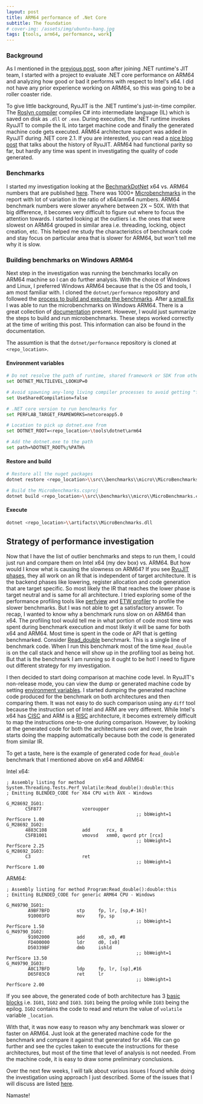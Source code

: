 ```yaml
---
layout: post
title: ARM64 performance of .Net Core
subtitle: The foundation
# cover-img: /assets/img/ubuntu-hang.jpg
tags: [tools, arm64, performance, work]
---
```


### Background 
As I mentioned in the [previous post](..\2020-06-27-Joining-Dotnet-Runtime-JIT), soon after joining .NET runtime's JIT team, I started with a project to evaluate .NET core performance on ARM64 and analyzing how good or bad it performs with respect to Intel's x64. I did not have any prior experience working on ARM64, so this was going to be a roller coaster ride.

To give little background, RyuJIT is the .NET runtime's just-in-time compiler. The [Roslyn compiler]( https://en.wikipedia.org/wiki/Roslyn_(compiler)) compiles C# into intermediate language (IL) which is saved on disk as `.dll` or `.exe`. During execution, the .NET runtime invokes RyuJIT to compile the IL into target machine code and finally the generated machine code gets executed. ARM64 architecture support was added in RyuJIT during .NET core 2.1. If you are interested, you can read a [nice blog post]( https://devblogs.microsoft.com/dotnet/the-ryujit-transition-is-complete/) that talks about the history of RyuJIT. ARM64 had functional parity so far, but hardly any time was spent in investigating the quality of code generated.

### Benchmarks
I started my investigation looking at the [BechmarkDotNet](https://benchmarkdotnet.org/)  x64 vs. ARM64 numbers that are published [here](https://aka.ms/dotnetperfindex). There was 1000+ [Microbenchmarks](https://github.com/dotnet/performance/tree/master/src/benchmarks/micro) in the report with lot of variation in the ratio of x64/arm64 numbers. ARM64 benchmark numbers were slower anywhere between 2X ~ 50X. With that big difference, it becomes very difficult to figure out where to focus the attention towards. I started looking at the outliers i.e. the ones that were slowest on ARM64 grouped in similar area i.e. threading, locking, object creation, etc. This helped me study the characteristics of benchmark code and stay focus on particular area that is slower for ARM64, but won't tell me why it is slow.

### Building benchmarks on Windows ARM64
Next step in the investigation was running the benchmarks locally on ARM64 machine so I can do further analysis. With the choice of Windows and Linux, I preferred Windows ARM64 because that is the OS and tools, I am most familiar with. I cloned the `dotnet/performance` repository and followed the [process to build and execute the benchmarks]( https://github.com/dotnet/performance/blob/master/src/benchmarks/micro/README.md). After [a small fix](https://github.com/dotnet/performance/pull/1243) I was able to run the microbenchmarks on Windows ARM64.  There is a great collection of [documentation](https://github.com/dotnet/performance/tree/master/docs) present. However, I would just summarize the steps to build and run microbenchmarks. These steps worked correctly at the time of writing this post. This information can also be found in the documentation.

The assumtion is that the `dotnet/performance` repository is cloned at `<repo_location>`.

#### Environment variables 

```bash
# Do not resolve the path of runtime, shared framework or SDK from other locations to ensure build determinism
set DOTNET_MULTILEVEL_LOOKUP=0

# Avoid spawning any-long living compiler processes to avoid getting "file in use" errors while running or cleaning the benchmark code
set UseSharedCompilation=false

# .NET core version to run benchmarks for
set PERFLAB_TARGET_FRAMEWORKS=netcoreapp5.0

# Location to pick up dotnet.exe from
set DOTNET_ROOT=<repo_location>\tools\dotnet\arm64

# Add the dotnet.exe to the path
set path=%DOTNET_ROOT%;%PATH%
```
<p/>

#### Restore and build

```bash
# Restore all the nuget packages
dotnet restore <repo_location>\\src\\benchmarks\\micro\\MicroBenchmarks.csproj --packages <repo_location>\\artifacts\\packages

# Build the MicroBenchmarks.csproj
dotnet build <repo_location>\\src\\benchmarks\\micro\\MicroBenchmarks.csproj --configuration Release --framework netcoreapp5.0 --no-restore /p:NuGetPackageRoot=<repo_location>\\artifacts\\packages -o <repo_location>\\artifacts
```
<p/>

#### Execute

```bash
dotnet <repo_location>\\artifacts\\MicroBenchmarks.dll
```
<p/><p/>

## Strategy of performance investigation

Now that I have the list of outlier benchmarks and steps to run them, I could just run and compare them on Intel x64 (my dev box) vs. ARM64. But how would I know what is causing the slowness on ARM64? If you see [RyuJIT phases](https://github.com/dotnet/runtime/blob/master/docs/design/coreclr/jit/ryujit-tutorial.md#ryujit-phases), they all work on an IR that is independent of target architecture. It is the backend phases like lowering, register allocation and code generation that are target specific. So most likely the IR that reaches the lower phase is target neutral and is same for all architecture. I tried exploring some of the performance profiling tools like [perfview](https://github.com/microsoft/perfview) and [ETW profiler](https://adamsitnik.com/ETW-Profiler/) to profile the slower benchmarks. But I was not able to get a satisfactory answer. To recap, I wanted to know why a benchmark runs slow on on ARM64 than x64. The profiling tool would tell me in what portion of code most time was spent during benchmark execution and most likely it will be same for both x64 and ARM64. Most time is spent in the code or API that is getting benchmarked. Consider [Read_double](https://github.com/dotnet/performance/blob/master/src/benchmarks/micro/libraries/System.Threading/Perf.Volatile.cs#L17) benchmark. This is a single line of benchmark code. When I run this benchmark most of the time `Read_double` is on the call stack and hence will show up in the profiling tool as being hot. But that is the benchmark I am running so it ought to be hot! I need to figure out different strategy for my investigation. 

I then decided to start doing comparison at machine code level. In RyuJIT's non-release mode, you can view the dump or generated machine code by setting [environment variables](https://github.com/dotnet/runtime/blob/master/docs/design/coreclr/jit/viewing-jit-dumps.md). I started dumping the generated machine code produced for the benchmark on both architectures and then comparing them. It was not easy to do such comparison using any `diff` tool because the instruction set of Intel and ARM are very different. While Intel's x64 has [CISC](https://en.wikipedia.org/wiki/Complex_instruction_set_computer) and ARM is a [RISC](https://en.wikipedia.org/wiki/Reduced_instruction_set_computer) architecture, it becomes extremely difficult to map the instructions one-to-one during comparison. However, by looking at the generated code for both the architectures over and over, the brain starts doing the mapping automatically because both the code is generated from similar IR.

To get a taste, here is the example of generated code for `Read_double` benchmark that I mentioned above on x64 and ARM64:

Intel x64:

```
; Assembly listing for method System.Threading.Tests.Perf_Volatile:Read_double():double:this
; Emitting BLENDED_CODE for X64 CPU with AVX - Windows

G_M28692_IG01:
       C5F877               vzeroupper
                                                ;; bbWeight=1    PerfScore 1.00
G_M28692_IG02:
       4883C108             add      rcx, 8
       C5FB1001             vmovsd   xmm0, qword ptr [rcx]
                                                ;; bbWeight=1    PerfScore 2.25
G_M28692_IG03:
       C3                   ret
                                                ;; bbWeight=1    PerfScore 1.00

```

ARM64:

```
; Assembly listing for method Program:Read_double():double:this
; Emitting BLENDED_CODE for generic ARM64 CPU - Windows

G_M49790_IG01:
        A9BF7BFD          stp     fp, lr, [sp,#-16]!
        910003FD          mov     fp, sp
                                                ;; bbWeight=1    PerfScore 1.50
G_M49790_IG02:
        91002000          add     x0, x0, #8
        FD400000          ldr     d0, [x0]
        D50339BF          dmb     ishld
                                                ;; bbWeight=1    PerfScore 13.50
G_M49790_IG03:
        A8C17BFD          ldp     fp, lr, [sp],#16
        D65F03C0          ret     lr
                                                ;; bbWeight=1    PerfScore 2.00

```

If you see above, the generated code of both architecture has 3 [basic blocks](https://en.wikipedia.org/wiki/Basic_block) i.e. `IG01`, `IG02` and `IG03`. `IG01` being the prolog while `IG03` being the epilog. `IG02` contains the code to read and return the value of `volatile` variable `_location`.

With that, it was now easy to reason why any benchmark was slower or faster on ARM64. Just look at the generated machine code for the benchmark and compare it against that generated for x64. We can go further and see the cycles taken to execute the instructions for these architectures, but most of the time that level of analysis is not needed. From the machine code, it is easy to draw some preliminary conclusions.

Over the next few weeks, I will talk about various issues I found while doing the investigation using approach I just described. Some of the issues that I will discuss are listed [here](https://github.com/dotnet/runtime/issues/35853).

Namaste!